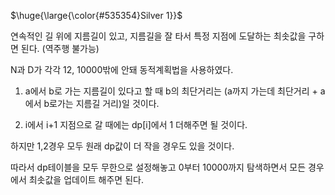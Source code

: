 <p>$\huge{\large{\color{#535354}Silver 1}}$</p>

연속적인 길 위에 지름길이 있고, 지름길을 잘 타서 특정 지점에 도달하는 최솟값을 구하면 된다. (역주행 불가능)

N과 D가 각각 12, 10000밖에 안돼 동적계획법을 사용하였다.


1. a에서 b로 가는 지름길이 있다고 할 때 b의 최단거리는 (a까지 가는데 최단거리 + a에서 b로가는 지름길 거리)일 것이다.

2. i에서 i+1 지점으로 갈 때에는 dp[i]에서 1 더해주면 될 것이다.

하지만 1,2경우 모두 원래 dp값이 더 작을 경우도 있을 것이다.

따라서 dp테이블을 모두 무한으로 설정해놓고 0부터 10000까지 탐색하면서 모든 경우에서 최솟값을 업데이트 해주면 된다.
